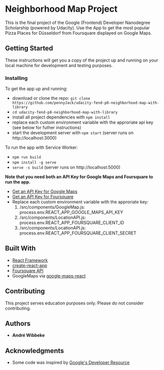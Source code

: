 # Neighborhood Map Project
This is the final project of the Google (Frontend) Developer Nanodegree Scholarship (powered by Udacity). Use the App to get the most popular Pizza Places for Düsseldorf from Foursquare displayed on Google Maps.

## Getting Started

These instructions will get you a copy of the project up and running on your local machine for development and testing purposes.

### Installing

To get the app up and running:

* download or clone the repo: `git clone https://github.com/pennyJack/udacity-fend-p8-neighborhood-map-with-library`
* `cd udacity-fend-p8-neighborhood-map-with-library`
* install all project dependencies with `npm install`
* replace each custom environment variable with the approriate api key (see below for futher instructions)
* start the development server with `npm start` (server runs on http://localhost:3000)

To run the app with Service Worker:

* `npm run build`
* `npm install -g serve`
* `serve -s build` (server runs on http://localhost:5000)

**Note that you need both an API Key for Google Maps and Foursquare to run the app.**

* [Get an API Key for Google Maps](https://developers.google.com/maps/documentation/javascript/get-api-key)
* [Get an API Key for Foursquare](https://developer.foursquare.com/docs/api)
* Replace each custom environment variable with the approriate key:
  1. /src/components/GoogleMap.js: process.env.REACT_APP_GOOGLE_MAPS_API_KEY
  2. /src/components/LocationAPI.js: process.env.REACT_APP_FOURSQUARE_CLIENT_ID
  3. /src/components/LocationAPI.js: process.env.REACT_APP_FOURSQUARE_CLIENT_SECRET

## Built With

* [React Framework](https://reactjs.org/)
* [create-react-app](https://github.com/facebook/create-react-app)
* [Foursquare API](https://developer.foursquare.com/)
* GoogleMaps via [google-maps-react](https://github.com/fullstackreact/google-maps-react)

## Contributing

This project serves education purposes only. Please do not consider contributing.

## Authors

* **André Wibbeke**

## Acknowledgments

* Some code was inspired by [Google's Developer Resource](https://developers.google.com/web/fundamentals/)
